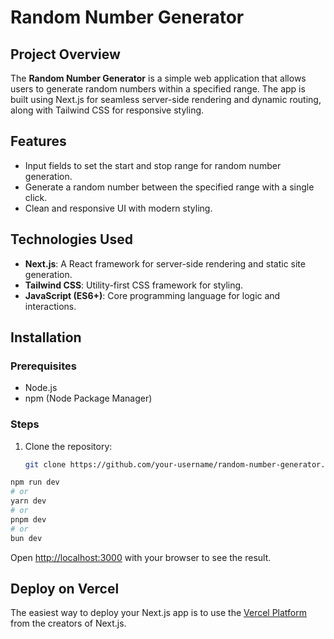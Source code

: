 # Random Number Generator

## Project Overview

The **Random Number Generator** is a simple web application that allows users to generate random numbers within a specified range. The app is built using Next.js for seamless server-side rendering and dynamic routing, along with Tailwind CSS for responsive styling.

## Features
- Input fields to set the start and stop range for random number generation.
- Generate a random number between the specified range with a single click.
- Clean and responsive UI with modern styling.

## Technologies Used
- **Next.js**: A React framework for server-side rendering and static site generation.
- **Tailwind CSS**: Utility-first CSS framework for styling.
- **JavaScript (ES6+)**: Core programming language for logic and interactions.

## Installation

### Prerequisites
- Node.js
- npm (Node Package Manager)

### Steps

1. Clone the repository:
   ```bash
   git clone https://github.com/your-username/random-number-generator.git


```bash
npm run dev
# or
yarn dev
# or
pnpm dev
# or
bun dev
```

Open [http://localhost:3000](http://localhost:3000) with your browser to see the result.
## Deploy on Vercel

The easiest way to deploy your Next.js app is to use the [Vercel Platform](https://vercel.com/new?utm_medium=default-template&filter=next.js&utm_source=create-next-app&utm_campaign=create-next-app-readme) from the creators of Next.js.

